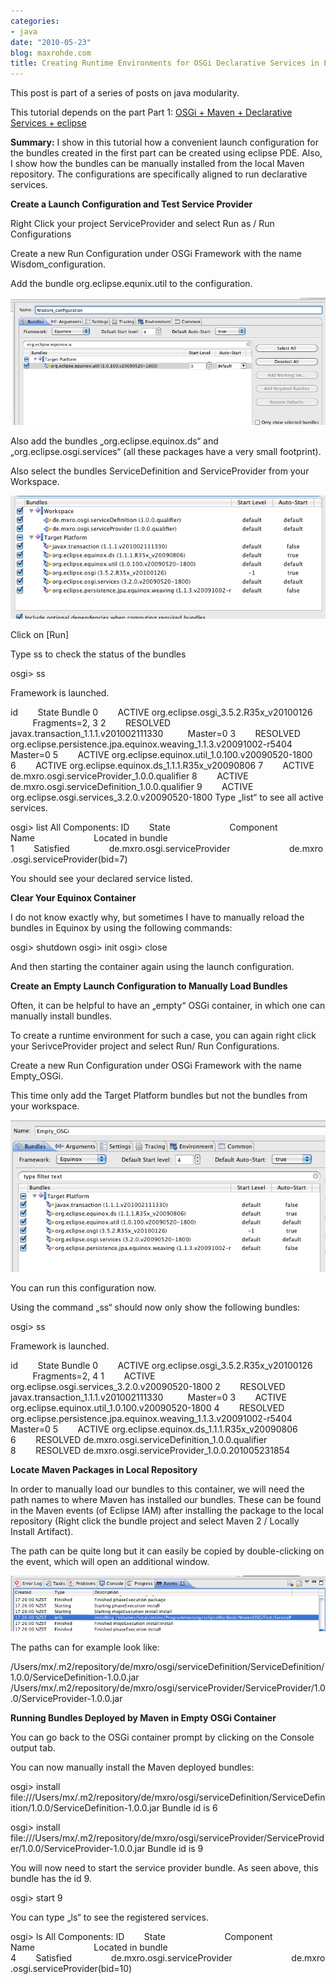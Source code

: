 ```yaml
---
categories:
- java
date: "2010-05-23"
blog: maxrohde.com
title: Creating Runtime Environments for OSGi Declarative Services in Eclipse
---
```


This post is part of a series of posts on java modularity.

This tutorial depends on the part Part 1: [OSGi + Maven + Declarative Services + eclipse](http://maxrohde.com/2010/05/23/osgi-maven-declarative-services-eclipse/)

**Summary:** I show in this tutorial how a convenient launch configuration for the bundles created in the first part can be created using eclipse PDE. Also, I show how the bundles can be manually installed from the local Maven repository. The configurations are specifically aligned to run declarative services.

**Create a Launch Configuration and Test Service Provider**

Right Click your project ServiceProvider and select Run as / Run Configurations

Create a new Run Configuration under OSGi Framework with the name Wisdom_configuration.

Add the bundle org.eclipse.equnix.util to the configuration.

![bildschirmfoto2010-05-23um17-11-10.png](images/bildschirmfoto2010-05-23um17-11-10.png)

Also add the bundles „org.eclipse.equinox.ds“ and „org.eclipse.osgi.services“ (all these packages have a very small footprint).

Also select the bundles ServiceDefinition and ServiceProvider from your Workspace.

![bildschirmfoto2010-05-23um17-15-17.png](images/bildschirmfoto2010-05-23um17-15-17.png)

Click on \[Run\]

Type ss to check the status of the bundles

osgi> ss

Framework is launched.

id        State Bundle 0        ACTIVE org.eclipse.osgi_3.5.2.R35x_v20100126          Fragments=2, 3 2        RESOLVED javax.transaction_1.1.1.v201002111330          Master=0 3        RESOLVED org.eclipse.persistence.jpa.equinox.weaving_1.1.3.v20091002-r5404          Master=0 5        ACTIVE org.eclipse.equinox.util_1.0.100.v20090520-1800 6        ACTIVE org.eclipse.equinox.ds_1.1.1.R35x_v20090806 7        ACTIVE de.mxro.osgi.serviceProvider_1.0.0.qualifier 8        ACTIVE de.mxro.osgi.serviceDefinition_1.0.0.qualifier 9        ACTIVE org.eclipse.osgi.services_3.2.0.v20090520-1800 Type „list“ to see all active services.

osgi> list All Components: ID        State                        Component Name                        Located in bundle 1        Satisfied                de.mxro.osgi.serviceProvider                        de.mxro.osgi.serviceProvider(bid=7)

You should see your declared service listed.

**Clear Your Equinox Container**

I do not know exactly why, but sometimes I have to manually reload the bundles in Equinox by using the following commands:

osgi> shutdown osgi> init osgi> close

And then starting the container again using the launch configuration.

**Create an Empty Launch Configuration to Manually Load Bundles**

Often, it can be helpful to have an „empty“ OSGi container, in which one can manually install bundles.

To create a runtime environment for such a case, you can again right click your SerivceProvider project and select Run/ Run Configurations.

Create a new Run Configuration under OSGi Framework with the name Empty_OSGi.

This time only add the Target Platform bundles but not the bundles from your workspace.

![bildschirmfoto2010-05-24um11-17-03.png](images/bildschirmfoto2010-05-24um11-17-03.png)

You can run this configuration now.

Using the command „ss“ should now only show the following bundles:

osgi> ss

Framework is launched.

id        State Bundle 0        ACTIVE org.eclipse.osgi_3.5.2.R35x_v20100126          Fragments=2, 4 1        ACTIVE org.eclipse.osgi.services_3.2.0.v20090520-1800 2        RESOLVED javax.transaction_1.1.1.v201002111330          Master=0 3        ACTIVE org.eclipse.equinox.util_1.0.100.v20090520-1800 4        RESOLVED org.eclipse.persistence.jpa.equinox.weaving_1.1.3.v20091002-r5404          Master=0 5        ACTIVE org.eclipse.equinox.ds_1.1.1.R35x_v20090806 6        RESOLVED de.mxro.osgi.serviceDefinition_1.0.0.qualifier 8        RESOLVED de.mxro.osgi.serviceProvider_1.0.0.201005231854

**Locate Maven Packages in Local Repository**

In order to manually load our bundles to this container, we will need the path names to where Maven has installed our bundles. These can be found in the Maven events (of Eclipse IAM) after installing the package to the local repository (Right click the bundle project and select Maven 2 / Locally Install Artifact).

The path can be quite long but it can easily be copied by double-clicking on the event, which will open an additional window.

![bildschirmfoto2010-05-23um17-41-511.png](images/bildschirmfoto2010-05-23um17-41-511.png)

The paths can for example look like:

/Users/mx/.m2/repository/de/mxro/osgi/serviceDefinition/ServiceDefinition/1.0.0/ServiceDefinition-1.0.0.jar /Users/mx/.m2/repository/de/mxro/osgi/serviceProvider/ServiceProvider/1.0.0/ServiceProvider-1.0.0.jar

**Running Bundles Deployed by Maven in Empty OSGi Container**

You can go back to the OSGi container prompt by clicking on the Console output tab.

You can now manually install the Maven deployed bundles:

osgi> install file:///Users/mx/.m2/repository/de/mxro/osgi/serviceDefinition/ServiceDefinition/1.0.0/ServiceDefinition-1.0.0.jar Bundle id is 6

osgi> install file:///Users/mx/.m2/repository/de/mxro/osgi/serviceProvider/ServiceProvider/1.0.0/ServiceProvider-1.0.0.jar Bundle id is 9

You will now need to start the service provider bundle. As seen above, this bundle has the id 9.

osgi> start 9

You can type „ls“ to see the registered services.

osgi> ls All Components: ID        State                        Component Name                        Located in bundle 4        Satisfied                de.mxro.osgi.serviceProvider                        de.mxro.osgi.serviceProvider(bid=10)